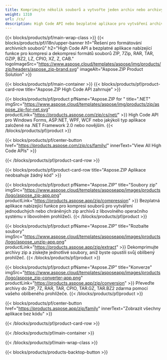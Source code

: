 ```yaml
---
title: Komprimujte několik souborů a vytvořte jeden archiv nebo archivy dekomprimujte 
weight: 1310
url: /cs/
description: High Code API nebo bezplatné aplikace pro vytváření archivů, přidávání záznamů nebo odstraňování záznamů ze stávajících archivů. Šifrujte pomocí ZipCrypto nebo AES128, 192 a AES256.
---
```


{{< blocks/products/pf/main-wrap-class >}}
{{< blocks/products/pf/i18n/upper-banner h1="Řešení pro formátování archivních souborů" h2="High Code API a bezplatné aplikace nabízející funkce pro kompresi a dekompresi formátů souborů ZIP, 7Zip, RAR, TAR, GZIP, BZ2, LZ, CPIO, XZ, Z, CAB." logoImageSrc="https://www.aspose.cloud/templates/aspose/img/products/zip/headers/aspose_zip-brand.svg" imageAlt="Aspose.ZIP Product Solution" >}}

{{< blocks/products/pf/main-container >}}
{{< blocks/products/pf/product-card-row title="Aspose.ZIP High Code API zahrnuje" >}}

{{< blocks/products/pf/product pfName="Aspose.ZIP for " title=".NET" imgSrc="https://www.aspose.cloud/templates/aspose/img/products/zip/aspose_zip-for-net.svg" productLink="https://products.aspose.com/zip/cs/net/" >}}
High Code API pro Windows Forms, ASP.NET, WPF, WCF nebo jakýkoli typ aplikace založené na .NET Framework 2.0 nebo novějším.
{{< /blocks/products/pf/product >}}

{{< blocks/products/pf/center-button href="https://products.aspose.com/zip/cs/family/" innerText="View All High Code APIs" >}}

{{< /blocks/products/pf/product-card-row >}}

{{< blocks/products/pf/product-card-row title="Aspose.ZIP Aplikace neobsahuje žádný kód" >}}

{{< blocks/products/pf/product pfName="Aspose.ZIP" title="Soubory zip" imgSrc="https://www.aspose.cloud/templates/asposeapp/images/products/logo/aspose_zip-app.png" productLink="https://products.aspose.app/zip/compression" >}}
Bezplatná aplikace nabízející funkce pro kompresi souborů pro vytváření jednoduchých nebo chráněných zip archivů z libovolného operačního systému v libovolném prohlížeči.
{{< /blocks/products/pf/product >}}

{{< blocks/products/pf/product pfName="Aspose.ZIP" title="Rozbalte soubory" imgSrc="https://www.aspose.cloud/templates/asposeapp/images/products/logo/aspose_unzip-app.png" productLink="https://products.aspose.app/zip/extract" >}}
Dekomprimujte archivy zip a získejte jednotlivé soubory, aniž byste opustili svůj oblíbený prohlížeč.
{{< /blocks/products/pf/product >}}

{{< blocks/products/pf/product pfName="Aspose.ZIP" title="Konverze" imgSrc="https://www.aspose.cloud/templates/asposeapp/images/products/logo/aspose_zip-converter-app.png" productLink="https://products.aspose.app/zip/conversion" >}}
Převeďte archivy do ZIP, 7Z, RAR, TAR, CPIO, TAR.GZ, TAR.BZ2 zdarma pomocí vašeho oblíbeného prohlížeče. 
{{< /blocks/products/pf/product >}}

{{< blocks/products/pf/center-button href="https://products.aspose.app/zip/family" innerText="Zobrazit všechny aplikace bez kódu" >}}

{{< /blocks/products/pf/product-card-row >}}

{{< /blocks/products/pf/main-container >}}


{{< /blocks/products/pf/main-wrap-class >}}

{{< blocks/products/products-backtop-button >}}